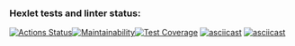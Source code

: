 ### Hexlet tests and linter status:
[![Actions Status](https://github.com/BORDERNORMAL/java-project-61/workflows/hexlet-check/badge.svg)](https://github.com/BORDERNORMAL/java-project-61/actions)[![Maintainability](https://api.codeclimate.com/v1/badges/0f2a78383932428dd220/maintainability)](https://codeclimate.com/github/BORDERNORMAL/java-project-61/maintainability)[![Test Coverage](https://api.codeclimate.com/v1/badges/0f2a78383932428dd220/test_coverage)](https://codeclimate.com/github/BORDERNORMAL/java-project-61/test_coverage)
[![asciicast](https://asciinema.org/a/Zw7ax08uDSWQDYWM2n6RemfLO.svg)](https://asciinema.org/a/Zw7ax08uDSWQDYWM2n6RemfLO)
[![asciicast](https://asciinema.org/a/KYlbMUKnmZSKHk1MbqweUoF0R.svg)](https://asciinema.org/a/KYlbMUKnmZSKHk1MbqweUoF0R)

